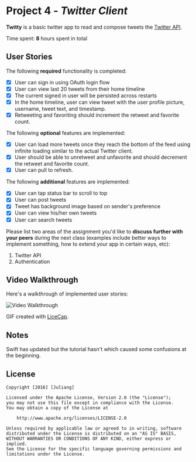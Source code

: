 # Project 4 - *Twitter Client*

**Twitty** is a basic twitter app to read and compose tweets the [Twitter API](https://apps.twitter.com/).

Time spent: **8** hours spent in total

## User Stories

The following **required** functionality is completed:

- [x] User can sign in using OAuth login flow
- [x] User can view last 20 tweets from their home timeline
- [x] The current signed in user will be persisted across restarts
- [x] In the home timeline, user can view tweet with the user profile picture, username, tweet text, and timestamp.
- [x] Retweeting and favoriting should increment the retweet and favorite count.

The following **optional** features are implemented:

- [x] User can load more tweets once they reach the bottom of the feed using infinite loading similar to the actual Twitter client.
- [x] User should be able to unretweet and unfavorite and should decrement the retweet and favorite count.
- [x] User can pull to refresh.

The following **additional** features are implemented:
- [x] User can tap status bar to scroll to top
- [x] User can post tweets
- [x] Tweet has background image based on sender's preference
- [x] User can view his/her own tweets
- [x] User can search tweets

Please list two areas of the assignment you'd like to **discuss further with your peers** during the next class (examples include better ways to implement something, how to extend your app in certain ways, etc):

1. Twitter API
2. Authentication 

## Video Walkthrough 

Here's a walkthrough of implemented user stories:

<img src='https://github.com/Juliang0705/Twitty/blob/master/Twitty-demo.gif' title='Video Walkthrough' width='' alt='Video Walkthrough' />


GIF created with [LiceCap](http://www.cockos.com/licecap/).

## Notes

Swift has updated but the tutorial hasn't which caused some confusions at the beginning. 

## License

    Copyright [2016] [Juliang]

    Licensed under the Apache License, Version 2.0 (the "License");
    you may not use this file except in compliance with the License.
    You may obtain a copy of the License at

        http://www.apache.org/licenses/LICENSE-2.0

    Unless required by applicable law or agreed to in writing, software
    distributed under the License is distributed on an "AS IS" BASIS,
    WITHOUT WARRANTIES OR CONDITIONS OF ANY KIND, either express or implied.
    See the License for the specific language governing permissions and
    limitations under the License.

